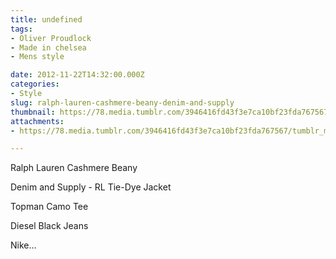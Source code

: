 ```yaml
---
title: undefined
tags:
- Oliver Proudlock
- Made in chelsea
- Mens style

date: 2012-11-22T14:32:00.000Z
categories:
- Style
slug: ralph-lauren-cashmere-beany-denim-and-supply
thumbnail: https://78.media.tumblr.com/3946416fd43f3e7ca10bf23fda767567/tumblr_mdw8dhk8Kc1rhrm24o1_r1_540.jpg
attachments:
- https://78.media.tumblr.com/3946416fd43f3e7ca10bf23fda767567/tumblr_mdw8dhk8Kc1rhrm24o1_r1_1280.jpg

---
```


Ralph Lauren Cashmere Beany 

 Denim and Supply - RL Tie-Dye Jacket 

  Topman Camo Tee 

  Diesel Black Jeans  

  Nike...
